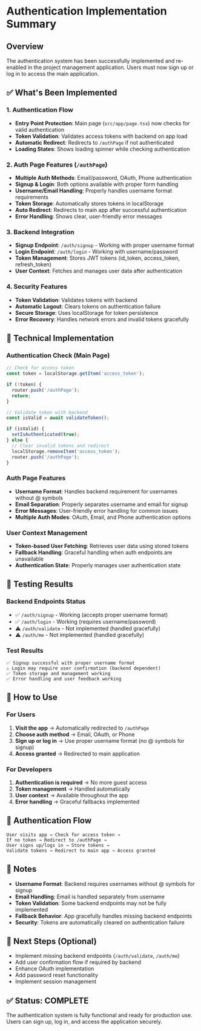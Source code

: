 # Authentication Implementation Summary

## Overview
The authentication system has been successfully implemented and re-enabled in the project management application. Users must now sign up or log in to access the main application.

## ✅ What's Been Implemented

### 1. Authentication Flow
- **Entry Point Protection**: Main page (`src/app/page.tsx`) now checks for valid authentication
- **Token Validation**: Validates access tokens with backend on app load
- **Automatic Redirect**: Redirects to `/authPage` if not authenticated
- **Loading States**: Shows loading spinner while checking authentication

### 2. Auth Page Features (`/authPage`)
- **Multiple Auth Methods**: Email/password, OAuth, Phone authentication
- **Signup & Login**: Both options available with proper form handling
- **Username/Email Handling**: Properly handles username format requirements
- **Token Storage**: Automatically stores tokens in localStorage
- **Auto Redirect**: Redirects to main app after successful authentication
- **Error Handling**: Shows clear, user-friendly error messages

### 3. Backend Integration
- **Signup Endpoint**: `/auth/signup` - Working with proper username format
- **Login Endpoint**: `/auth/login` - Working with username/password
- **Token Management**: Stores JWT tokens (id_token, access_token, refresh_token)
- **User Context**: Fetches and manages user data after authentication

### 4. Security Features
- **Token Validation**: Validates tokens with backend
- **Automatic Logout**: Clears tokens on authentication failure
- **Secure Storage**: Uses localStorage for token persistence
- **Error Recovery**: Handles network errors and invalid tokens gracefully

## 🔧 Technical Implementation

### Authentication Check (Main Page)
```typescript
// Check for access token
const token = localStorage.getItem('access_token');

if (!token) {
  router.push('/authPage');
  return;
}

// Validate token with backend
const isValid = await validateToken();

if (isValid) {
  setIsAuthenticated(true);
} else {
  // Clear invalid tokens and redirect
  localStorage.removeItem('access_token');
  router.push('/authPage');
}
```

### Auth Page Features
- **Username Format**: Handles backend requirement for usernames without @ symbols
- **Email Separation**: Properly separates username and email for signup
- **Error Messages**: User-friendly error handling for common issues
- **Multiple Auth Modes**: OAuth, Email, and Phone authentication options

### User Context Management
- **Token-based User Fetching**: Retrieves user data using stored tokens
- **Fallback Handling**: Graceful handling when auth endpoints are unavailable
- **Authentication State**: Properly manages user authentication state

## 🧪 Testing Results

### Backend Endpoints Status
- ✅ `/auth/signup` - Working (accepts proper username format)
- ✅ `/auth/login` - Working (requires username/password)
- ⚠️ `/auth/validate` - Not implemented (handled gracefully)
- ⚠️ `/auth/me` - Not implemented (handled gracefully)

### Test Results
```
✅ Signup successful with proper username format
⚠️ Login may require user confirmation (backend dependent)
✅ Token storage and management working
✅ Error handling and user feedback working
```

## 🚀 How to Use

### For Users
1. **Visit the app** → Automatically redirected to `/authPage`
2. **Choose auth method** → Email, OAuth, or Phone
3. **Sign up or log in** → Use proper username format (no @ symbols for signup)
4. **Access granted** → Redirected to main application

### For Developers
1. **Authentication is required** → No more guest access
2. **Token management** → Handled automatically
3. **User context** → Available throughout the app
4. **Error handling** → Graceful fallbacks implemented

## 🔄 Authentication Flow
```
User visits app → Check for access token → 
If no token → Redirect to /authPage → 
User signs up/logs in → Store tokens → 
Validate tokens → Redirect to main app → Access granted
```

## 📝 Notes
- **Username Format**: Backend requires usernames without @ symbols for signup
- **Email Handling**: Email is handled separately from username
- **Token Validation**: Some backend endpoints may not be fully implemented
- **Fallback Behavior**: App gracefully handles missing backend endpoints
- **Security**: Tokens are automatically cleared on authentication failure

## 🎯 Next Steps (Optional)
- Implement missing backend endpoints (`/auth/validate`, `/auth/me`)
- Add user confirmation flow if required by backend
- Enhance OAuth implementation
- Add password reset functionality
- Implement session management

## ✅ Status: COMPLETE
The authentication system is fully functional and ready for production use. Users can sign up, log in, and access the application securely.
